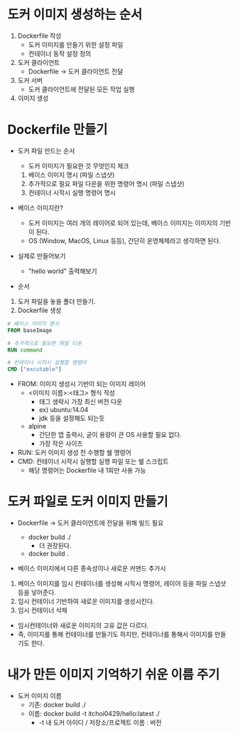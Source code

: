 # 도커 이미지 생성하는 순서
1. Dockerfile 작성
   - 도커 이미지를 만들기 위한 설정 파일
   - 컨테이너 동작 설정 정의
2. 도커 클라이언트
   - Dockerfile -> 도커 클라이언트 전달
3. 도커 서버
   - 도커 클라이언트에 전달된 모든 작업 실행
4. 이미지 생성

# Dockerfile 만들기
- 도커 파일 만드는 순서
  - 도커 이미지가 필요한 것 무엇인지 체크
  1. 베이스 이미지 명시 (파일 스냅샷)
  2. 추가적으로 필요 파일 다운을 위한 명령어 명시 (파일 스냅샷)
  3. 컨테이너 시작시 실행 명령어 명시

- 베이스 이미지란?
  - 도커 이미지는 여러 개의 레이어로 되어 있는데, 베이스 이미지는 이미지의 기반이 된다.
  - OS (Window, MacOS, Linux 등등), 간단히 운영체제라고 생각하면 된다.

- 실제로 만들어보기
  - "hello world" 출력해보기

- 순서
1. 도커 파일을 놓을 폴더 만들기.
2. Dockerfile 생성
```dockerfile
# 베이스 이미지 명시
FROM baseImage

# 추가적으로 필요한 파일 다운
RUN command

# 컨테이너 시작시 실행할 명령어
CMD ["excutable"]
```

- FROM: 이미지 생성시 기반이 되는 이미지 레이어
  - <이미지 이름>:<태그> 형식 작성
    - 태그 생략시 가장 최신 버전 다운
    - ex) ubuntu:14.04
    - jdk 등을 설정해도 되는듯
  - alpine
    - 간단한 앱 출력시, 굳이 용량이 큰 OS 사용할 필요 없다. 
    - 가장 작은 사이즈
- RUN: 도커 이미지 생성 전 수행할 쉘 명령어
- CMD: 컨테이너 시작시 실행할 실행 파일 또는 쉘 스크립트
  - 해당 명령어는 Dockerfile 내 1회만 사용 가능

# 도커 파일로 도커 이미지 만들기
- Dockerfile -> 도커 클라이언트에 전달을 위해 빌드 필요
  - docker build ./
    - 더 권장된다.
  - docker build .

- 베이스 이미지에서 다른 종속성이나 새로운 커맨드 추가시 
1. 베이스 이미지를 임시 컨테이너를 생성해 시작시 명령어, 레이어 등을 파일 스냅샷 등을 넣어준다.
2. 임시 컨테이너 기반하여 새로운 이미지를 생성시킨다.
3. 임시 컨테이너 삭제
- 임시컨테이너와 새로운 이미지의 고유 값은 다르다.
- 즉, 이미지를 통해 컨테이너를 만들기도 하지만, 컨테이너를 통해서 이미지를 만들기도 한다.

# 내가 만든 이미지 기억하기 쉬운 이름 주기
- 도커 이미지 이름 
  - 기존: docker build ./
  - 이름: docker build -t itchoi0429/hello:latest ./
    - -t 내 도커 아이디 / 저장소/프로젝트 이름 : 버전
